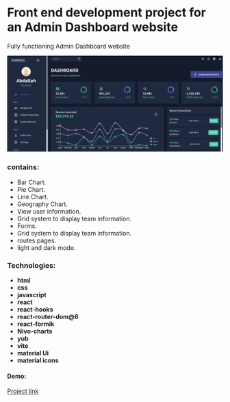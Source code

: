 # Front end development project for an Admin Dashboard website

Fully functioning Admin Dashboard website

![home image](https://github.com/fasdjkherig/react-dashboard/blob/main/src/assets/dashboard-cover.png)

### contains:

- Bar Chart.
- Pie Chart.
- Line Chart.
- Geography Chart.
- View user information.
- Grid system to display team information.
- Forms.
- Grid system to display team information.
- routes pages.
- light and dark mode.

### Technologies:

- **html**
- **css**
- **javascript**
- **react**
- **react-hooks**
- **react-router-dom@6**
- **react-formik**
- **Nivo-charts**
- **yub**
- **vite**
- **material Ui**
- **material icons**

#### Demo:

[Project link](https://dashboard-lime-eight.vercel.app/)
